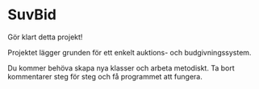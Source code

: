# SuvBid

Gör klart detta projekt!

Projektet lägger grunden för ett enkelt auktions- och budgivningssystem.

Du kommer behöva skapa nya klasser och arbeta metodiskt. Ta bort kommentarer steg för steg och få programmet att fungera.
